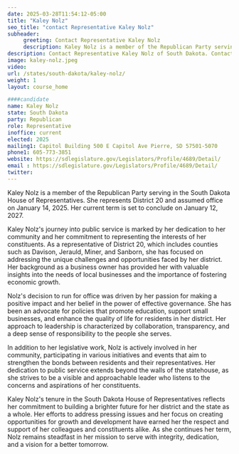 ```yaml
---
date: 2025-03-28T11:54:12-05:00
title: "Kaley Nolz"
seo_title: "contact Representative Kaley Nolz"
subheader:
     greeting: Contact Representative Kaley Nolz
     description: Kaley Nolz is a member of the Republican Party serving in the South Dakota House of Representatives. She represents District 20 and assumed office on January 14, 2025. Her current term is set to conclude on January 12, 2027.
description: Contact Representative Kaley Nolz of South Dakota. Contact information for Kaley Nolz includes email address, phone number, and mailing address.
image: kaley-nolz.jpeg
video:
url: /states/south-dakota/kaley-nolz/
weight: 1
layout: course_home

####candidate
name: Kaley Nolz
state: South Dakota
party: Republican
role: Representative
inoffice: current
elected: 2025
mailing1: Capitol Building 500 E Capitol Ave Pierre, SD 57501-5070
phone1: 605-773-3851
website: https://sdlegislature.gov/Legislators/Profile/4689/Detail/
email : https://sdlegislature.gov/Legislators/Profile/4689/Detail/
twitter: 
---
```

Kaley Nolz is a member of the Republican Party serving in the South Dakota House of Representatives. She represents District 20 and assumed office on January 14, 2025. Her current term is set to conclude on January 12, 2027.

Kaley Nolz's journey into public service is marked by her dedication to her community and her commitment to representing the interests of her constituents. As a representative of District 20, which includes counties such as Davison, Jerauld, Miner, and Sanborn, she has focused on addressing the unique challenges and opportunities faced by her district. Her background as a business owner has provided her with valuable insights into the needs of local businesses and the importance of fostering economic growth.

Nolz's decision to run for office was driven by her passion for making a positive impact and her belief in the power of effective governance. She has been an advocate for policies that promote education, support small businesses, and enhance the quality of life for residents in her district. Her approach to leadership is characterized by collaboration, transparency, and a deep sense of responsibility to the people she serves.

In addition to her legislative work, Nolz is actively involved in her community, participating in various initiatives and events that aim to strengthen the bonds between residents and their representatives. Her dedication to public service extends beyond the walls of the statehouse, as she strives to be a visible and approachable leader who listens to the concerns and aspirations of her constituents.

Kaley Nolz's tenure in the South Dakota House of Representatives reflects her commitment to building a brighter future for her district and the state as a whole. Her efforts to address pressing issues and her focus on creating opportunities for growth and development have earned her the respect and support of her colleagues and constituents alike. As she continues her term, Nolz remains steadfast in her mission to serve with integrity, dedication, and a vision for a better tomorrow.
